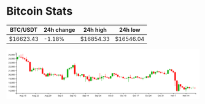 # Bitcoin Stats

BTC/USDT|24h change|24h high|24h low|
|---|---|---|---|
|$16623.43|-1.18%|$16854.33|$16546.04|

<img src="./chart.svg">
